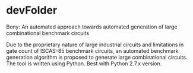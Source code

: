 devFolder
=========

Bony: An automated approach towards automated generation of large combinational benchmark circuits


Due to the proprietary nature of large industrial circuits and limitations in gate count of ISCAS-85 benchmark circuits, an automated benchmark generation algorithm is proposed to generate large combinational circuits. The tool is written using Python. Best with Python 2.7.x version.
